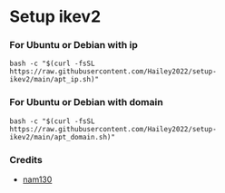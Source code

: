 # Setup ikev2

### For Ubuntu or Debian with ip
```shell
bash -c "$(curl -fsSL https://raw.githubusercontent.com/Hailey2022/setup-ikev2/main/apt_ip.sh)"
```

### For Ubuntu or Debian with domain
```shell
bash -c "$(curl -fsSL https://raw.githubusercontent.com/Hailey2022/setup-ikev2/main/apt_domain.sh)"
```

### Credits
- [nam130](https://github.com/nam130)
